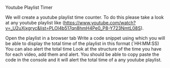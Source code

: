 Youtube Playlist Timer

We will create a youtube playlist time counter. To do this please take a look at any youtube playlist like (https://www.youtube.com/watch?v=_U2uXjxgryc&list=PLOl4b517qn8hmH4Pe0_P8-Y723NmtL08S).

Open the playlist in a browser tab
Write a code snippet using which you will be able to display the total time of the playlist in this format (`HH:MM:SS)
You can also alert the total time
Look at the structure of the time you have for each video, add them and alert.
You should be able to copy paste the code in the console and it will alert the total time of a any youtube playlist.